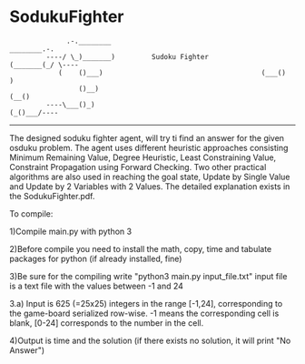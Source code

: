# SodukuFighter
                                                          
                                                                                    
                  .-.________                               	 ________.-.                    
             ----/ \_)_______)         Sudoku Fighter        	(_______(_/ \----               
                (    ()___)                                 	  (___()     )                  
                     ()__)                                       	   (__()                        
             ----\___()_)                                       	    (_()___/----                
                                                                
                                                                                         
__________________________________________________________________________________________
The designed soduku fighter agent, will try ti find an answer for the given osduku problem. The agent uses different heuristic approaches consisting Minimum Remaining Value, Degree Heuristic, Least Constraining Value, Constraint Propagation using Forward Checking. Two other practical algorithms are also used in reaching the goal state, Update by Single Value and Update by 2 Variables with 2 Values. The detailed explanation exists in the SodukuFighter.pdf.

To compile:

1)Compile main.py with python 3	

2)Before compile you need to install the math, copy, time and tabulate packages for python (if already installed, fine)

3)Be sure for the compiling write "python3 main.py input_file.txt" input file is a text file with the values between -1 and 24
    
   3.a) Input is 625 (=25x25) integers in the range [-1,24], corresponding to the game-board serialized row-wise. -1 means the corresponding cell is blank, [0-24] corresponds to the number in the cell.

4)Output is time and the solution (if there exists no solution, it will print "No Answer")
